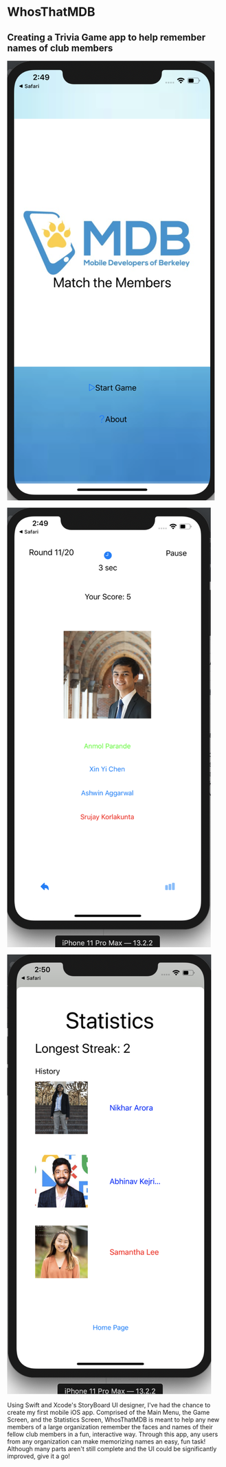 # WhosThatMDB

## Creating a Trivia Game app to help remember names of club members

![Image of Main Menu](https://github.com/jameswsj10/MDBMeetTheMember/blob/master/images/mainMenuScreen.png)

![Image of Game Play](https://github.com/jameswsj10/MDBMeetTheMember/blob/master/images/gameplayScreen.png)

![Image of Statistics](https://github.com/jameswsj10/MDBMeetTheMember/blob/master/images/statsScreen.png)

Using Swift and Xcode's StoryBoard UI designer, I've had the chance to create my first mobile iOS app. Comprised of the Main Menu, the Game Screen, and the Statistics Screen, WhosThatMDB is meant to help any new members of a large organization remember the faces and names of their fellow club members in a fun, interactive way. Through this app, any users from any organization can make memorizing names an easy, fun task! Although many parts aren't still complete and the UI could be significantly improved, give it a go! 

